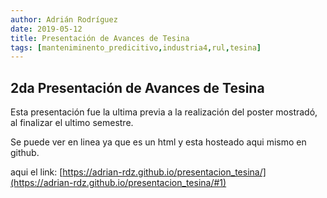 ```yaml
---
author: Adrián Rodríguez
date: 2019-05-12
title: Presentación de Avances de Tesina
tags: [manteniminento_predicitivo,industria4,rul,tesina]
---
```




## 2da Presentación de Avances de Tesina

Esta presentación fue la ultima previa a la realización del poster mostradó, al finalizar el ultimo semestre.



Se puede ver en linea ya que es un html y esta hosteado aqui mismo en github.



aqui el link: [https://adrian-rdz.github.io/presentacion_tesina/](https://adrian-rdz.github.io/presentacion_tesina/#1)
